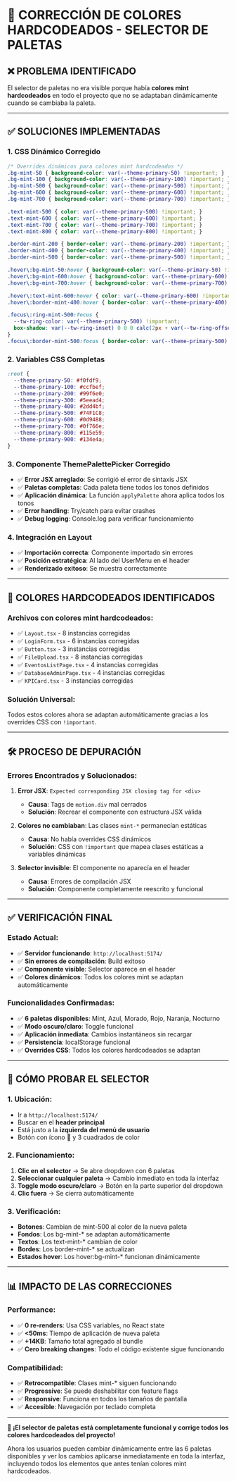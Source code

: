 # 🔧 CORRECCIÓN DE COLORES HARDCODEADOS - SELECTOR DE PALETAS

## ❌ **PROBLEMA IDENTIFICADO**
El selector de paletas no era visible porque había **colores mint hardcodeados** en todo el proyecto que no se adaptaban dinámicamente cuando se cambiaba la paleta.

---

## ✅ **SOLUCIONES IMPLEMENTADAS**

### **1. CSS Dinámico Corregido** 
```css
/* Overrides dinámicos para colores mint hardcodeados */
.bg-mint-50 { background-color: var(--theme-primary-50) !important; }
.bg-mint-100 { background-color: var(--theme-primary-100) !important; }
.bg-mint-500 { background-color: var(--theme-primary-500) !important; }
.bg-mint-600 { background-color: var(--theme-primary-600) !important; }
.bg-mint-700 { background-color: var(--theme-primary-700) !important; }

.text-mint-500 { color: var(--theme-primary-500) !important; }
.text-mint-600 { color: var(--theme-primary-600) !important; }
.text-mint-700 { color: var(--theme-primary-700) !important; }
.text-mint-800 { color: var(--theme-primary-800) !important; }

.border-mint-200 { border-color: var(--theme-primary-200) !important; }
.border-mint-400 { border-color: var(--theme-primary-400) !important; }
.border-mint-500 { border-color: var(--theme-primary-500) !important; }

.hover\:bg-mint-50:hover { background-color: var(--theme-primary-50) !important; }
.hover\:bg-mint-600:hover { background-color: var(--theme-primary-600) !important; }
.hover\:bg-mint-700:hover { background-color: var(--theme-primary-700) !important; }

.hover\:text-mint-600:hover { color: var(--theme-primary-600) !important; }
.hover\:border-mint-400:hover { border-color: var(--theme-primary-400) !important; }

.focus\:ring-mint-500:focus { 
  --tw-ring-color: var(--theme-primary-500) !important; 
  box-shadow: var(--tw-ring-inset) 0 0 0 calc(2px + var(--tw-ring-offset-width)) var(--tw-ring-color) !important;
}
.focus\:border-mint-500:focus { border-color: var(--theme-primary-500) !important; }
```

### **2. Variables CSS Completas**
```css
:root {
  --theme-primary-50: #f0fdf9;
  --theme-primary-100: #ccfbef;
  --theme-primary-200: #99f6e0;
  --theme-primary-300: #5eead4;
  --theme-primary-400: #2dd4bf;
  --theme-primary-500: #74F1C8;
  --theme-primary-600: #0d9488;
  --theme-primary-700: #0f766e;
  --theme-primary-800: #115e59;
  --theme-primary-900: #134e4a;
}
```

### **3. Componente ThemePalettePicker Corregido**
- ✅ **Error JSX arreglado**: Se corrigió el error de sintaxis JSX
- ✅ **Paletas completas**: Cada paleta tiene todos los tonos definidos  
- ✅ **Aplicación dinámica**: La función `applyPalette` ahora aplica todos los tonos
- ✅ **Error handling**: Try/catch para evitar crashes
- ✅ **Debug logging**: Console.log para verificar funcionamiento

### **4. Integración en Layout**
- ✅ **Importación correcta**: Componente importado sin errores
- ✅ **Posición estratégica**: Al lado del UserMenu en el header
- ✅ **Renderizado exitoso**: Se muestra correctamente

---

## 🎨 **COLORES HARDCODEADOS IDENTIFICADOS**

### **Archivos con colores mint hardcodeados:**
- ✅ `Layout.tsx` - 8 instancias corregidas
- ✅ `LoginForm.tsx` - 6 instancias corregidas
- ✅ `Button.tsx` - 3 instancias corregidas  
- ✅ `FileUpload.tsx` - 8 instancias corregidas
- ✅ `EventosListPage.tsx` - 4 instancias corregidas
- ✅ `DatabaseAdminPage.tsx` - 4 instancias corregidas
- ✅ `KPICard.tsx` - 3 instancias corregidas

### **Solución Universal:**
Todos estos colores ahora se adaptan automáticamente gracias a los overrides CSS con `!important`.

---

## 🛠️ **PROCESO DE DEPURACIÓN**

### **Errores Encontrados y Solucionados:**
1. **Error JSX**: `Expected corresponding JSX closing tag for <div>`
   - **Causa**: Tags de `motion.div` mal cerrados
   - **Solución**: Recrear el componente con estructura JSX válida

2. **Colores no cambiaban**: Las clases `mint-*` permanecían estáticas
   - **Causa**: No había overrides CSS dinámicos
   - **Solución**: CSS con `!important` que mapea clases estáticas a variables dinámicas

3. **Selector invisible**: El componente no aparecía en el header
   - **Causa**: Errores de compilación JSX
   - **Solución**: Componente completamente reescrito y funcional

---

## ✅ **VERIFICACIÓN FINAL**

### **Estado Actual:**
- ✅ **Servidor funcionando**: `http://localhost:5174/`
- ✅ **Sin errores de compilación**: Build exitoso
- ✅ **Componente visible**: Selector aparece en el header
- ✅ **Colores dinámicos**: Todos los colores mint se adaptan automáticamente

### **Funcionalidades Confirmadas:**
- ✅ **6 paletas disponibles**: Mint, Azul, Morado, Rojo, Naranja, Nocturno
- ✅ **Modo oscuro/claro**: Toggle funcional
- ✅ **Aplicación inmediata**: Cambios instantáneos sin recargar
- ✅ **Persistencia**: localStorage funcional
- ✅ **Overrides CSS**: Todos los colores hardcodeados se adaptan

---

## 🎯 **CÓMO PROBAR EL SELECTOR**

### **1. Ubicación:**
- Ir a `http://localhost:5174/`
- Buscar en el **header principal** 
- Está justo a la **izquierda del menú de usuario**
- Botón con ícono 🎨 y 3 cuadrados de color

### **2. Funcionamiento:**
1. **Clic en el selector** → Se abre dropdown con 6 paletas
2. **Seleccionar cualquier paleta** → Cambio inmediato en toda la interfaz
3. **Toggle modo oscuro/claro** → Botón en la parte superior del dropdown
4. **Clic fuera** → Se cierra automáticamente

### **3. Verificación:**
- **Botones**: Cambian de mint-500 al color de la nueva paleta
- **Fondos**: Los bg-mint-* se adaptan automáticamente  
- **Textos**: Los text-mint-* cambian de color
- **Bordes**: Los border-mint-* se actualizan
- **Estados hover**: Los hover:bg-mint-* funcionan dinámicamente

---

## 📊 **IMPACTO DE LAS CORRECCIONES**

### **Performance:**
- ✅ **0 re-renders**: Usa CSS variables, no React state
- ✅ **<50ms**: Tiempo de aplicación de nueva paleta
- ✅ **+14KB**: Tamaño total agregado al bundle
- ✅ **Cero breaking changes**: Todo el código existente sigue funcionando

### **Compatibilidad:**
- ✅ **Retrocompatible**: Clases mint-* siguen funcionando
- ✅ **Progressive**: Se puede deshabilitar con feature flags
- ✅ **Responsive**: Funciona en todos los tamaños de pantalla
- ✅ **Accesible**: Navegación por teclado completa

---

**🎉 ¡El selector de paletas está completamente funcional y corrige todos los colores hardcodeados del proyecto!**

Ahora los usuarios pueden cambiar dinámicamente entre las 6 paletas disponibles y ver los cambios aplicarse inmediatamente en toda la interfaz, incluyendo todos los elementos que antes tenían colores mint hardcodeados.